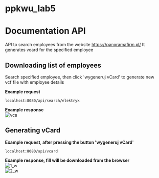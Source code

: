 # ppkwu_lab5

# Documentation API

API to search employees from the website https://panoramafirm.pl/
It generates vcard for the specified employee


## Downloading list of employees
Search specified employee, then click 'wygeneruj vCard'
to generate new vcf file with employee details

<b>Example request</b>

```
localhost:8080/api/search/elektryk
```

<b>Example response</b></br>
![vca](https://user-images.githubusercontent.com/75738353/145409743-8b762bb2-ef00-4557-b18a-96991410549d.jpg)


## Generating vCard

<b>Example request, after pressing the button 'wygeneruj vCard'</b>
```
localhost:8080/api/vcard
```

<b>Example response, fill will be downloaded from the browser</b></br>
![1_w](https://user-images.githubusercontent.com/75738353/145416285-a34af68b-30f6-4392-a5d8-8ff076400282.jpg)</br>
![2_w](https://user-images.githubusercontent.com/75738353/145416290-9709e5a5-90ab-4062-ae9c-fccc2f442c29.jpg)</br>

